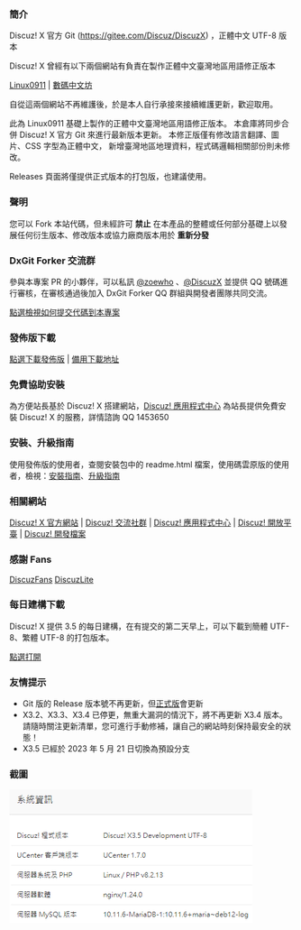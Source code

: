 ### **簡介** 

Discuz! X 官方 Git (https://gitee.com/Discuz/DiscuzX) ，正體中文 UTF-8 版本

Discuz! X 曾經有以下兩個網站有負責在製作正體中文臺灣地區用語修正版本

[Linux0911](https://web.archive.org/web/20140211120715mp_/http://linux0911.no-ip.info/my_style/discuz_prod/) 
|
[數碼中文坊](https://www.suma.tw/forum-88-1.html)

自從這兩個網站不再維護後，於是本人自行承接來接續維護更新，歡迎取用。

此為 Linux0911 基礎上製作的正體中文臺灣地區用語修正版本。
本倉庫將同步合併 Discuz! X 官方 Git 來進行最新版本更新。
本修正版僅有修改語言翻譯、圖片、CSS 字型為正體中文，
新增臺灣地區地理資料，程式碼邏輯相關部份則未修改。

Releases 頁面將僅提供正式版本的打包版，也建議使用。

### **聲明**
您可以 Fork 本站代碼，但未經許可 **禁止** 在本產品的整體或任何部分基礎上以發展任何衍生版本、修改版本或協力廠商版本用於 **重新分發** 

### **DxGit Forker 交流群**
參與本專案 PR 的小夥伴，可以私訊 [@zoewho](https://gitee.com/zoewho) 、[@DiscuzX](https://gitee.com/3dming) 並提供 QQ 號碼進行審核，在審核通過後加入 DxGit Forker QQ 群組與開發者團隊共同交流。

[點選檢視如何提交代碼到本專案](https://gitee.com/Discuz/DiscuzX/wikis/%E6%8F%90%E4%BA%A4%E4%BB%A3%E7%A0%81%E5%88%B0%E6%9C%AC%E9%A1%B9%E7%9B%AE?sort_id=3466289)

### **發佈版下載**
[點選下載發佈版](https://gitee.com/Discuz/DiscuzX/attach_files) 
|
[備用下載地址](https://www.dismall.com/thread-14660-1-1.html)

### **免費協助安裝** 

為方便站長基於 Discuz! X 搭建網站，[Discuz! 應用程式中心](https://addon.dismall.com/) 為站長提供免費安裝 Discuz! X 的服務，詳情諮詢 QQ 1453650


### **安裝、升級指南**
使用發佈版的使用者，查閱安裝包中的 readme.html 檔案，使用碼雲原版的使用者，檢視：[安裝指南](https://gitee.com/Discuz/DiscuzX/wikis/%E5%AE%89%E8%A3%85%E6%95%99%E7%A8%8B?sort_id=3466132)、[升級指南](https://gitee.com/Discuz/DiscuzX/wikis/%E5%8D%87%E7%BA%A7%E6%96%B9%E6%B3%95?sort_id=9978)


### **相關網站**
 
[Discuz! X 官方網站](https://www.discuz.vip/)
|
[Discuz! 交流社群](https://www.dismall.com/)
|
[Discuz! 應用程式中心](https://addon.dismall.com/)
|
[Discuz! 開放平臺](https://open.dismall.com/)
|
[Discuz! 開發檔案](https://open.dismall.com/?ac=document&page=dev)

### **感謝 Fans**

[DiscuzFans](https://gitee.com/sinlody/DiscuzFans)  [DiscuzLite](https://gitee.com/3dming/DiscuzL)

### **每日建構下載**

Discuz! X 提供 3.5 的每日建構，在有提交的第二天早上，可以下載到簡體 UTF-8、繁體 UTF-8 的打包版本。

[點選打開](https://www.discuz.vip/daily/)

### **友情提示**
- Git 版的 Release 版本號不再更新，但[正式版](https://gitee.com/Discuz/DiscuzX/attach_files)會更新
- X3.2、X3.3、X3.4 已停更，無重大漏洞的情況下，將不再更新 X3.4 版本。請隨時關注更新清單，您可進行手動修補，讓自己的網站時刻保持最安全的狀態！
- X3.5 已經於 2023 年 5 月 21 日切換為預設分支

### 截圖
![系統資訊](./readme/screenshot.png "系統資訊截圖")